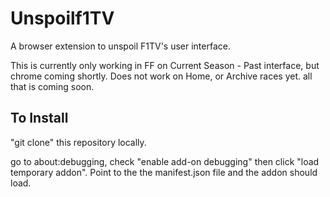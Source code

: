 # Unspoilf1TV
A browser extension to unspoil F1TV's user interface. 

This is currently only working in FF on Current Season - Past interface, but chrome coming shortly. Does not work on Home, or Archive races yet. all that is coming soon. 

## To Install

"git clone" this repository locally. 

go to about:debugging, check "enable add-on debugging" then click "load temporary addon". Point to the the manifest.json file and the addon should load. 

